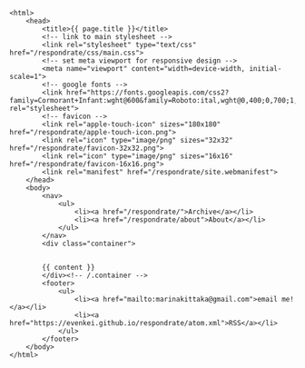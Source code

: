 <!DOCTYPE html>
	<html>
		<head>
			<title>{{ page.title }}</title>
			<!-- link to main stylesheet -->
			<link rel="stylesheet" type="text/css" href="/respondrate/css/main.css">
			<!-- set meta viewport for responsive design -->
			<meta name="viewport" content="width=device-width, initial-scale=1">
			<!-- google fonts -->
			<link href="https://fonts.googleapis.com/css2?family=Cormorant+Infant:wght@600&family=Roboto:ital,wght@0,400;0,700;1,400&display=swap" rel="stylesheet">
			<!-- favicon -->
			<link rel="apple-touch-icon" sizes="180x180" href="/respondrate/apple-touch-icon.png">
			<link rel="icon" type="image/png" sizes="32x32" href="/respondrate/favicon-32x32.png">
			<link rel="icon" type="image/png" sizes="16x16" href="/respondrate/favicon-16x16.png">
			<link rel="manifest" href="/respondrate/site.webmanifest">
		</head>
		<body>
			<nav>
	    		<ul>
	        		<li><a href="/respondrate/">Archive</a></li>
		        	<li><a href="/respondrate/about">About</a></li>
	    		</ul>
			</nav>
			<div class="container">
			
			
			{{ content }}
			</div><!-- /.container -->
			<footer>
	    		<ul>
	        		<li><a href="mailto:marinakittaka@gmail.com">email me!</a></li>
					<li><a href="https://evenkei.github.io/respondrate/atom.xml">RSS</a></li> 
				</ul>
			</footer>
		</body>
	</html>
